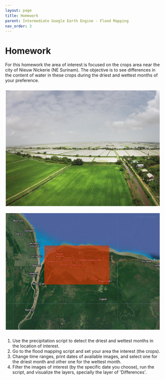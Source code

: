 ```yaml
---
layout: page
title: Homework
parent: Intermediate Google Earth Engine - Flood Mapping
nav_order: 3
---
```


# Homework



For this homework the area of interest is focused on the crops area near the city of Nieuw Nickerie (NE Surinam). The objective is to see differences in the content of water in these crops during the driest and wettest months of your preference.

<p align="center">
<img src="../images/flood/T6_3_00.png" vspace="10" width="500">
<img src="../images/flood/T6_3_01.png" vspace="10" width="500">
</p>


1. Use the precipitation script to detect the driest and wettest months in the location of interest.
2. Go to the flood mapping script and set your area the interest (the crops).
3. Change time ranges, print dates of available images, and select one for the driest month and other one for the wettest month.
4. Filter the images of interest (by the specific date you choose), run the script, and visualize the layers, specially the layer of 'Differences'.
